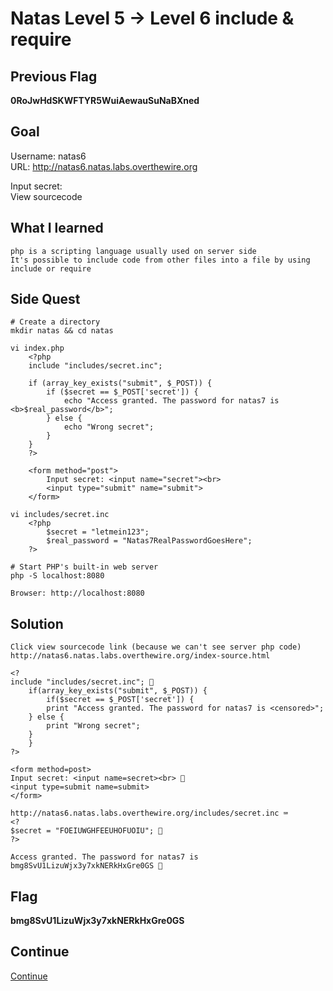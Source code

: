 # Natas Level 5 → Level 6 include & require

## Previous Flag
<b>0RoJwHdSKWFTYR5WuiAewauSuNaBXned</b>

## Goal
Username: natas6<br>
URL: http://natas6.natas.labs.overthewire.org<br>

Input secret: <br>
View sourcecode

## What I learned
```
php is a scripting language usually used on server side
It's possible to include code from other files into a file by using include or require
```

## Side Quest
```
# Create a directory
mkdir natas && cd natas

vi index.php
    <?php
    include "includes/secret.inc";

    if (array_key_exists("submit", $_POST)) {
        if ($secret == $_POST['secret']) {
            echo "Access granted. The password for natas7 is <b>$real_password</b>";
        } else {
            echo "Wrong secret";
        }
    }
    ?>

    <form method="post">
        Input secret: <input name="secret"><br>
        <input type="submit" name="submit">
    </form>

vi includes/secret.inc
    <?php
        $secret = "letmein123";
        $real_password = "Natas7RealPasswordGoesHere";
    ?>

# Start PHP's built-in web server
php -S localhost:8080

Browser: http://localhost:8080
```

## Solution
```
Click view sourcecode link (because we can't see server php code)
http://natas6.natas.labs.overthewire.org/index-source.html

<?
include "includes/secret.inc"; 👀
    if(array_key_exists("submit", $_POST)) { 
        if($secret == $_POST['secret']) {
        print "Access granted. The password for natas7 is <censored>";
    } else {
        print "Wrong secret";
    }
    }
?>

<form method=post>
Input secret: <input name=secret><br> 👀
<input type=submit name=submit>
</form>

http://natas6.natas.labs.overthewire.org/includes/secret.inc ⌨️
<?
$secret = "FOEIUWGHFEEUHOFUOIU"; 👀
?>

Access granted. The password for natas7 is bmg8SvU1LizuWjx3y7xkNERkHxGre0GS 🔐
```

## Flag
<b>bmg8SvU1LizuWjx3y7xkNERkHxGre0GS</b>

## Continue
[Continue](./Natas0607.md)